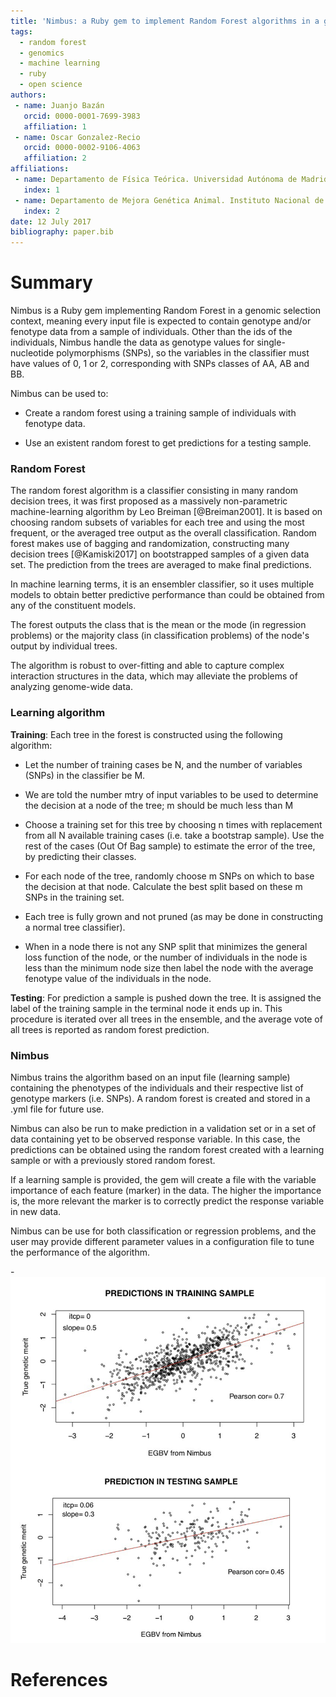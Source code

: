 ```yaml
---
title: 'Nimbus: a Ruby gem to implement Random Forest algorithms in a genomic selection context'
tags:
  - random forest
  - genomics
  - machine learning
  - ruby
  - open science
authors:
 - name: Juanjo Bazán
   orcid: 0000-0001-7699-3983
   affiliation: 1
 - name: Oscar Gonzalez-Recio
   orcid: 0000-0002-9106-4063
   affiliation: 2
affiliations:
 - name: Departamento de Física Teórica. Universidad Autónoma de Madrid.
   index: 1
 - name: Departamento de Mejora Genética Animal. Instituto Nacional de Investigación y Tecnología Agraria y Alimentaria.
   index: 2
date: 12 July 2017
bibliography: paper.bib
---
```


# Summary

Nimbus is a Ruby gem implementing Random Forest in a genomic selection context, meaning every input file is expected to contain genotype and/or fenotype data from a sample of individuals. Other than the ids of the individuals, Nimbus handle the data as genotype values for single-nucleotide polymorphisms (SNPs), so the variables in the classifier must have values of 0, 1 or 2, corresponding with SNPs classes of AA, AB and BB.

Nimbus can be used to:

- Create a random forest using a training sample of individuals with fenotype data.

- Use an existent random forest to get predictions for a testing sample.


### Random Forest

The random forest algorithm is a classifier consisting in many random decision trees, it was first proposed as a massively non-parametric machine-learning algorithm by Leo Breiman [@Breiman2001]. It is based on choosing random subsets of variables for each tree and using the most frequent, or the averaged tree output as the overall classification. Random forest makes use of bagging and randomization, constructing many decision trees [@Kamiski2017] on bootstrapped samples of a given data set. The prediction from the trees are averaged to make final predictions.

In machine learning terms, it is an ensembler classifier, so it uses multiple models to obtain better predictive performance than could be obtained from any of the constituent models.

The forest outputs the class that is the mean or the mode (in regression problems) or the majority class (in classification problems) of the node's output by individual trees.

The algorithm is robust to over-fitting and able to capture complex interaction structures in the data, which may alleviate the problems of analyzing genome-wide data.


### Learning algorithm

**Training**: Each tree in the forest is constructed using the following algorithm:

- Let the number of training cases be N, and the number of variables (SNPs) in the classifier be M.

- We are told the number mtry of input variables to be used to determine the decision at a node of the tree; m should be much less than M

- Choose a training set for this tree by choosing n times with replacement from all N available training cases (i.e. take a bootstrap sample). Use the rest of the cases (Out Of Bag sample) to estimate the error of the tree, by predicting their classes.

- For each node of the tree, randomly choose m SNPs on which to base the decision at that node. Calculate the best split based on these m SNPs in the training set.

- Each tree is fully grown and not pruned (as may be done in constructing a normal tree classifier).

- When in a node there is not any SNP split that minimizes the general loss function of the node, or the number of individuals in the node is less than the minimum node size then label the node with the average fenotype value of the individuals in the node.


**Testing**: For prediction a sample is pushed down the tree. It is assigned the label of the training sample in the terminal node it ends up in. This procedure is iterated over all trees in the ensemble, and the average vote of all trees is reported as random forest prediction.


### Nimbus

Nimbus trains the algorithm based on an input file (learning sample) containing the phenotypes of the individuals and their respective list of genotype markers (i.e. SNPs). A random forest is created and stored in a .yml file for future use.

Nimbus can also be run to make prediction in a validation set or in a set of data containing yet to be observed response variable. In this case, the predictions can be obtained using the random forest created with a learning sample or with a previously stored random forest.

If a learning sample is provided, the gem will create a file with the variable importance of each feature (marker) in the data. The higher the importance is, the more relevant the marker is to correctly predict the response variable in new data.

Nimbus can be use for both classification or regression problems, and the user may provide different parameter values in a configuration file to tune the performance of the algorithm.

-![Output predictions](nimbus_outputs.png)

# References